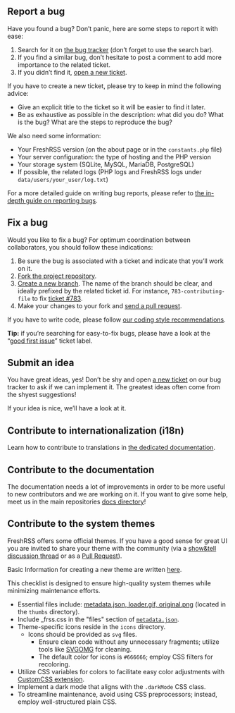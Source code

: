 ## Report a bug

Have you found a bug? Don’t panic, here are some steps to report it with ease:

1. Search for it on [the bug tracker](https://github.com/FreshRSS/FreshRSS/issues) (don’t forget to use the search bar).
2. If you find a similar bug, don’t hesitate to post a comment to add more importance to the related ticket.
3. If you didn’t find it, [open a new ticket](https://github.com/FreshRSS/FreshRSS/issues/new).

If you have to create a new ticket, please try to keep in mind the following advice:

* Give an explicit title to the ticket so it will be easier to find it later.
* Be as exhaustive as possible in the description: what did you do? What is the bug? What are the steps to reproduce the bug?

We also need some information:

* Your FreshRSS version (on the about page or in the `constants.php` file)
* Your server configuration: the type of hosting and the PHP version
* Your storage system (SQLite, MySQL, MariaDB, PostgreSQL)
* If possible, the related logs (PHP logs and FreshRSS logs under `data/users/your_user/log.txt`)

For a more detailed guide on writing bug reports, please refer to [the in-depth guide on reporting bugs](developers/06_Reporting_Bugs).

## Fix a bug

Would you like to fix a bug? For optimum coordination between collaborators, you should follow these indications:

1. Be sure the bug is associated with a ticket and indicate that you’ll work on it.
2. [Fork the project repository](https://help.github.com/articles/fork-a-repo/).
3. [Create a new branch](https://help.github.com/articles/creating-and-deleting-branches-within-your-repository/). The name of the branch should be clear, and ideally prefixed by the related ticket id. For instance, `783-contributing-file` to fix [ticket #783](https://github.com/FreshRSS/FreshRSS/issues/783).
4. Make your changes to your fork and [send a pull request](https://help.github.com/articles/using-pull-requests/).

If you have to write code, please follow [our coding style recommendations](developers/02_First_steps.md).

**Tip:** if you’re searching for easy-to-fix bugs, please have a look at the “[good first issue](https://github.com/FreshRSS/FreshRSS/issues?q=is%3Aopen+is%3Aissue+label%3A%22good+first+issue%22)” ticket label.

## Submit an idea

You have great ideas, yes! Don’t be shy and open [a new ticket](https://github.com/FreshRSS/FreshRSS/issues/new) on our bug tracker to ask if we can implement it. The greatest ideas often come from the shyest suggestions!

If your idea is nice, we’ll have a look at it.

## Contribute to internationalization (i18n)

Learn how to contribute to translations in [the dedicated documentation](./internationalization.md).

## Contribute to the documentation

The documentation needs a lot of improvements in order to be more useful to new contributors and we are working on it.
If you want to give some help, meet us in the main repositories [docs directory](https://github.com/FreshRSS/FreshRSS/tree/edge/docs)!

## Contribute to the system themes

FreshRSS offers some official themes. If you have a good sense for great UI you are invited to share your theme with the community (via a [show&tell discussion thread](https://github.com/FreshRSS/FreshRSS/discussions/categories/show-and-tell) or as a [Pull Request](https://github.com/FreshRSS/FreshRSS/pulls)).

Basic Information for creating a new theme are written [here](./developers/04_Frontend/02_Design.md).

This checklist is designed to ensure high-quality system themes while minimizing maintenance efforts.

* Essential files include: [metadata.json, loader.gif, original.png](./developers/04_Frontend/02_Design.md) (located in the `thumbs` directory).
* Include _frss.css in the "files" section of [`metadata.json`](./developers/04_Frontend/02_Design.md).
* Theme-specific icons reside in the `icons` directory.
	* Icons should be provided as `svg` files.
		* Ensure clean code without any unnecessary fragments; utilize tools like [SVGOMG](https://jakearchibald.github.io/svgomg/) for cleaning.
		* The default color for icons is `#666666`; employ CSS filters for recoloring.
* Utilize CSS variables for colors to facilitate easy color adjustments with [CustomCSS extension](https://github.com/FreshRSS/Extensions).
* Implement a dark mode that aligns with the `.darkMode` CSS class.
* To streamline maintenance, avoid using CSS preprocessors; instead, employ well-structured plain CSS.
